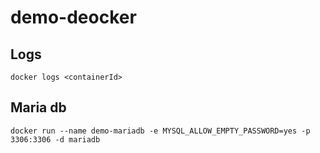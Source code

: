 # demo-deocker

## Logs
    docker logs <containerId>

## Maria db

    docker run --name demo-mariadb -e MYSQL_ALLOW_EMPTY_PASSWORD=yes -p 3306:3306 -d mariadb
